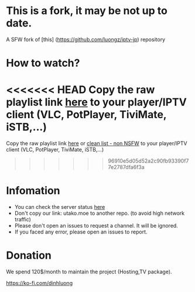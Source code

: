 # This is a fork, it may be not up to date.
A SFW fork of [this] (https://github.com/luongz/iptv-jp) repository 

# How to watch?
<<<<<<< HEAD
Copy the raw playlist link [here](https://raw.githubusercontent.com/HadesXR-Git/iptv-jp-sfw/refs/heads/main/jp.m3u) to your player/IPTV client (VLC, PotPlayer, TiviMate, iSTB,...)
=======
Copy the raw playlist link [here](https://raw.githubusercontent.com/luongz/iptv-jp/refs/heads/main/jp.m3u) or [clean list - non NSFW](https://raw.githubusercontent.com/luongz/iptv-jp/refs/heads/main/jp_clean.m3u)  to your player/IPTV client (VLC, PotPlayer, TiviMate, iSTB,...)
>>>>>>> 96910e5d05d52a2c90fb93390f77e2787dfa6f3a

# Infomation

- You can check the server status [here](https://uptime.utako.moe/status/iptv-jp)
- Don't copy our link: utako.moe to another repo. (to avoid high network traffic)
- Please don't open an issues to request a channel. It will be ignored.
- If you faced any error, please open an issues to report.

# Donation
We spend 120$/month to maintain the project (Hosting,TV package).

https://ko-fi.com/dinhluong

